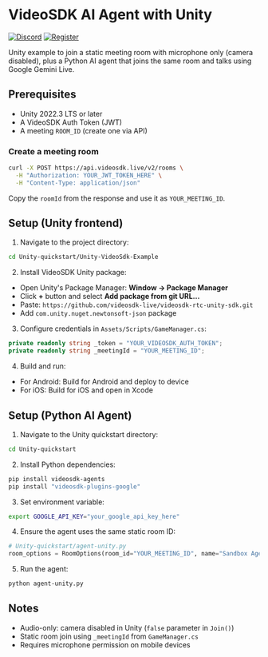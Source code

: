 # VideoSDK AI Agent with Unity

[![Discord](https://img.shields.io/discord/876774498798551130?label=Join%20on%20Discord)](https://discord.gg/kgAvyxtTxv)
[![Register](https://img.shields.io/badge/Contact-Know%20More-blue)](https://app.videosdk.live/signup)

Unity example to join a static meeting room with microphone only (camera disabled), plus a Python AI agent that joins the same room and talks using Google Gemini Live.

## Prerequisites

- Unity 2022.3 LTS or later
- A VideoSDK Auth Token (JWT)
- A meeting `ROOM_ID` (create one via API)

### Create a meeting room
```bash
curl -X POST https://api.videosdk.live/v2/rooms \
  -H "Authorization: YOUR_JWT_TOKEN_HERE" \
  -H "Content-Type: application/json"
```
Copy the `roomId` from the response and use it as `YOUR_MEETING_ID`.

## Setup (Unity frontend)

1) Navigate to the project directory:
```bash
cd Unity-quickstart/Unity-VideoSdk-Example
```

2) Install VideoSDK Unity package:
- Open Unity's Package Manager: **Window -> Package Manager**
- Click **+** button and select **Add package from git URL...**
- Paste: `https://github.com/videosdk-live/videosdk-rtc-unity-sdk.git`
- Add `com.unity.nuget.newtonsoft-json` package

3) Configure credentials in `Assets/Scripts/GameManager.cs`:
```csharp
private readonly string _token = "YOUR_VIDEOSDK_AUTH_TOKEN";
private readonly string _meetingId = "YOUR_MEETING_ID";
```

4) Build and run:
- For Android: Build for Android and deploy to device
- For iOS: Build for iOS and open in Xcode

## Setup (Python AI Agent)

1) Navigate to the Unity quickstart directory:
```bash
cd Unity-quickstart
```

2) Install Python dependencies:
```bash
pip install videosdk-agents
pip install "videosdk-plugins-google"
```

3) Set environment variable:
```bash
export GOOGLE_API_KEY="your_google_api_key_here"
```

4) Ensure the agent uses the same static room ID:
```python
# Unity-quickstart/agent-unity.py
room_options = RoomOptions(room_id="YOUR_MEETING_ID", name="Sandbox Agent", playground=True)
```

5) Run the agent:
```bash
python agent-unity.py
```

## Notes

- Audio-only: camera disabled in Unity (`false` parameter in `Join()`)
- Static room join using `_meetingId` from `GameManager.cs`
- Requires microphone permission on mobile devices
